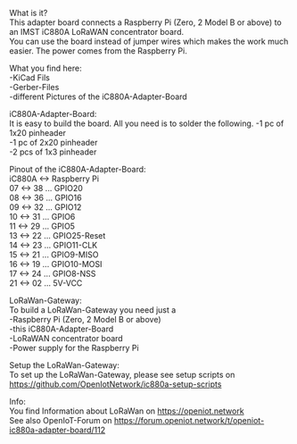 What is it?  
This adapter board connects a Raspberry Pi (Zero, 2 Model B or above) to an IMST iC880A LoRaWAN concentrator board.  
You can use the board instead of jumper wires which makes the work much easier. The power comes from the Raspberry Pi.

What you find here:  
-KiCad Fils  
-Gerber-Files  
-different Pictures of the iC880A-Adapter-Board  

iC880A-Adapter-Board:  
It is easy to build the board. All you need is to solder the following.
-1 pc of 1x20 pinheader  
-1 pc of 2x20 pinheader  
-2 pcs of 1x3 pinheader  

Pinout of the iC880A-Adapter-Board:  
iC880A <-> Raspberry Pi  
    07 <-> 38 ... GPIO20  
    08 <-> 36 ... GPIO16  
    09 <-> 32 ... GPIO12  
    10 <-> 31 ... GPIO6  
    11 <-> 29 ... GPIO5  
    13 <-> 22 ... GPIO25-Reset  
    14 <-> 23 ... GPIO11-CLK  
    15 <-> 21 ... GPIO9-MISO  
    16 <-> 19 ... GPIO10-MOSI  
    17 <-> 24 ... GPIO8-NSS  
    21 <-> 02 ... 5V-VCC  

LoRaWan-Gateway:  
To build a LoRaWan-Gateway you need just a  
-Raspberry Pi (Zero, 2 Model B or above)  
-this iC880A-Adapter-Board  
-LoRaWAN concentrator board  
-Power supply for the Raspberry Pi  

Setup the LoRaWan-Gateway:  
To set up the LoRaWan-Gateway, please see setup scripts on https://github.com/OpenIotNetwork/ic880a-setup-scripts

Info:  
You find Information about LoRaWan on https://openiot.network  
See also OpenIoT-Forum on https://forum.openiot.network/t/openiot-ic880a-adapter-board/112  


